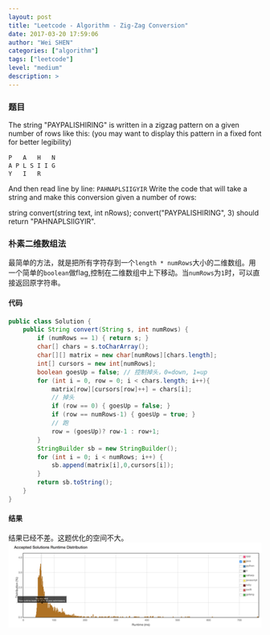 ```yaml
---
layout: post
title: "Leetcode - Algorithm - Zig-Zag Conversion"
date: 2017-03-20 17:59:06
author: "Wei SHEN"
categories: ["algorithm"]
tags: ["leetcode"]
level: "medium"
description: >
---
```


### 题目
The string "PAYPALISHIRING" is written in a zigzag pattern on a given number of rows like this: (you may want to display this pattern in a fixed font for better legibility)
```
P   A   H   N
A P L S I I G
Y   I   R
```
And then read line by line: `PAHNAPLSIIGYIR`
Write the code that will take a string and make this conversion given a number of rows:

string convert(string text, int nRows);
convert("PAYPALISHIRING", 3) should return "PAHNAPLSIIGYIR".

### 朴素二维数组法
最简单的方法，就是把所有字符存到一个`length * numRows`大小的二维数组。用一个简单的`boolean`做flag,控制在二维数组中上下移动。当`numRows`为`1`时，可以直接返回原字符串。

#### 代码
```java
public class Solution {
    public String convert(String s, int numRows) {
        if (numRows == 1) { return s; }
        char[] chars = s.toCharArray();
        char[][] matrix = new char[numRows][chars.length];
        int[] cursors = new int[numRows];
        boolean goesUp = false; // 控制掉头，0=down, 1=up
        for (int i = 0, row = 0; i < chars.length; i++){
            matrix[row][cursors[row]++] = chars[i];
            // 掉头
            if (row == 0) { goesUp = false; }
            if (row == numRows-1) { goesUp = true; }
            // 跑
            row = (goesUp)? row-1 : row+1;
        }
        StringBuilder sb = new StringBuilder();
        for (int i = 0; i < numRows; i++) {
            sb.append(matrix[i],0,cursors[i]);
        }
        return sb.toString();
    }
}
```

#### 结果
结果已经不差。这题优化的空间不大。
![zig-zag-1](/images/leetcode/zigzag-conversion-1.png)

